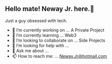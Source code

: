 ## Hello mate! Neway Jr. here.👋
Just a guy obsessed with tech.

- 🔭 I’m currently working on ... A Private Project
- 🌱 I’m currently learning ... Web3
- 👯 I’m looking to collaborate on ... Side Projects
- 🤔 I’m looking for help with ...
- 💬 Ask me about ...
- 📫 How to reach me: ... Neway.Jr@hotmail.com
